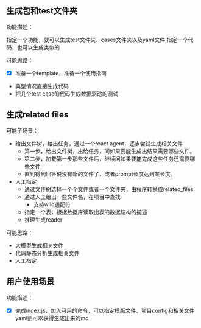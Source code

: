 ## 生成包和test文件夹

功能描述：

指定一个功能，就可以生成test文件夹、cases文件夹以及yaml文件
指定一个代码，也可以生成类似的

可能思路：
- [x] 准备一个template，准备一个使用指南
- 典型情况直接生成代码
- 把几个test case的代码生成数据驱动的测试

## 生成related files

可能子场景：

- 给出文件树，给出任务，通过一个react agent，逐步尝试生成相关文件
  - 第一步，给出文件树，出给任务，问如果要能生成出结果需要哪些文件。
  - 第二步，加载第一步那些文件后，继续问如果要能完成这些任务还需要哪些文件
  - 直到得到回答说没有新的文件了，或者prompt长度达到某长度。
- 人工指定
  - 通过文件树选择一个个文件或者一个文件夹，由程序转换成related_files
  - 通过人工给出一些文件名，在项目中查找
    - 支持wild通配符
  - 指定一个表，根据数据库读取出表的数据结构的描述
  - 推理生成reader

可能思路：

- 大模型生成相关文件
- 代码静态分析生成相关文件
- 人工指定


## 用户使用场景

功能描述：

- [x] 完成index.js，加入可用的命令，可以指定模版文件、项目config和相关文件yaml则可以获得生成出来的md




